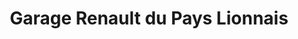 ---
title: "Garage Renault du Pays Lionnais"
url: /le-lion-dangers/garage-renault-du-pays-lionnais/
shop: réparation de voitures
---